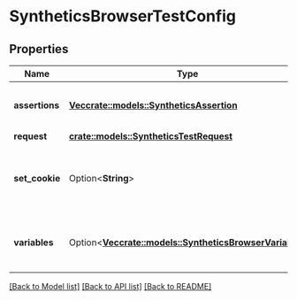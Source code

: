 # SyntheticsBrowserTestConfig

## Properties

Name | Type | Description | Notes
------------ | ------------- | ------------- | -------------
**assertions** | [**Vec<crate::models::SyntheticsAssertion>**](SyntheticsAssertion.md) | Array of assertions used for the test. | [default to []]
**request** | [**crate::models::SyntheticsTestRequest**](SyntheticsTestRequest.md) |  | 
**set_cookie** | Option<**String**> | Cookies to be used for the request, using the [Set-Cookie](https://developer.mozilla.org/en-US/docs/Web/HTTP/Headers/Set-Cookie) syntax. | [optional]
**variables** | Option<[**Vec<crate::models::SyntheticsBrowserVariable>**](SyntheticsBrowserVariable.md)> | Array of variables used for the test steps. | [optional]

[[Back to Model list]](../README.md#documentation-for-models) [[Back to API list]](../README.md#documentation-for-api-endpoints) [[Back to README]](../README.md)


